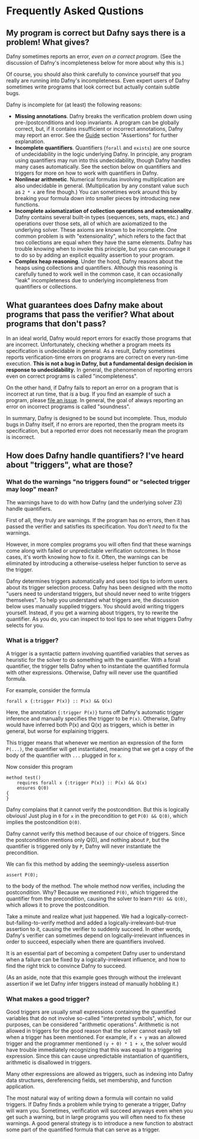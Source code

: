 # Frequently Asked Qustions

## My program is correct but Dafny says there is a problem! What gives?

Dafny sometimes reports an error, *even on a correct program*. (See the discussion of Dafny's incompleteness below for more about why this is.)

Of course, you should also think carefully to convince yourself that you really are running into Dafny's incompleteness. Even expert users of Dafny sometimes write programs that look correct but actually contain subtle bugs. 

Dafny is incomplete for (at least) the following reasons:

* **Missing annotations**. Dafny breaks the verification problem down using pre-/postconditions and loop invariants. A program can be globally correct, but, if it contains insufficient or incorrect annotations, Dafny may report an error. See the [Guide](https://rise4fun.com/Dafny/tutorial/Guide) section "Assertions" for further explanation.
* **Incomplete quantifiers**. Quantifiers (`forall` and `exists`) are one source of undecidability in the logic underlying Dafny. In principle, any program using quantifiers may run into this undecidability, though Dafny handles many cases automatically. See the section below on quantifiers and triggers for more on how to work with quantifiers in Dafny.
* **Nonlinear arithmetic**. Numerical formulas involving multiplication are also undecidable in general. (Multiplication by any constant value such as `2 * x` are fine though.) You can sometimes work around this by breaking your formula down into smaller pieces by introducing new functions.
* **Incomplete axiomatization of collection operations and extensionality**. Dafny contains several built-in types (sequences, sets, maps, etc.) and operations over those sets, all of which are axiomatized to the underlying solver. These axioms are known to be incomplete. One common problem is with "extensionality", which refers to the fact that two collections are equal when they have the same elements. Dafny has trouble knowing when to invoke this principle, but you can encourage it to do so by adding an explicit equality assertion to your program.
* **Complex heap reasoning**. Under the hood, Dafny reasons about the heaps using collections and quantifiers. Although this reasoning is carefully tuned to work well in the common case, it can occasionally "leak" incompleteness due to underlying incompleteness from quantifiers or collections. 

## What guarantees does Dafny make about programs that pass the verifier? What about programs that don't pass?

In an ideal world, Dafny would report errors for exactly those programs that are incorrect. Unfortunately, checking whether a program meets its specification is undecidable in general. As a result, Dafny sometimes reports verification-time errors on programs are correct on every run-time execution. **This is not a bug in Dafny, but a fundamental design decision in response to undecidability.** In general, the phenomenon of reporting errors even on correct programs is called "incompleteness".

On the other hand, if Dafny fails to report an error on a program that is incorrect at run time, that *is* a bug. If you find an example of such a program, please [file an issue](https://github.com/Microsoft/dafny/issues). In general, the goal of always reporting an error on incorrect programs is called "soundness". 

In summary, Dafny is designed to be sound but incomplete. Thus, modulo bugs in Dafny itself, if no errors are reported, then the program meets its specification, but a reported error does not necessarily mean the program is incorrect.

## How does Dafny handle quantifiers? I've heard about "triggers", what are those?

### What do the warnings "no triggers found" or "selected trigger may loop" mean?

The warnings have to do with how Dafny (and the underlying solver Z3) handle quantifiers.

First of all, they truly are warnings. If the program has no errors, then it has passed the verifier and satisfies its specification. You don't *need* to fix the warnings.

However, in more complex programs you will often find that these warnings come along with failed or unpredictable verification outcomes. In those cases, it's worth knowing how to fix it. Often, the warnings can be eliminated by introducing a otherwise-useless helper function to serve as the trigger.

Dafny determines triggers automatically and uses tool tips to inform users about its trigger selection process. Dafny has been designed with the motto "users need to understand triggers, but should never need to write triggers themselves". To help you understand what triggers are, the discussion below uses manually supplied triggers. You should avoid writing triggers yourself. Instead, if you get a warning about triggers, try to rewrite the quantifier. As you do, you can inspect to tool tips to see what triggers Dafny selects for you.

### What is a trigger?

A trigger is a syntactic pattern involving quantified variables that serves as heuristic for the solver to do something with the quantifier. With a forall quantifier, the trigger tells Dafny when to instantiate the quantified formula with other expressions. Otherwise, Dafny will never use the quantified formula.

For example, consider the formula

```
forall x {:trigger P(x)} :: P(x) && Q(x)
```

Here, the annotation `{:trigger P(x)}` turns off Dafny's automatic trigger inference and manually specifies the trigger to be `P(x)`. Otherwise, Dafny would have inferred both P(x) and Q(x) as triggers, which is better in general, but worse for explaining triggers.

This trigger means that whenever we mention an expression of the form `P(...)`, the quantifier will get instantiated, meaning that we get a copy of the body of the quantifier with `...` plugged in for `x`.

Now consider this program

```
method test()
    requires forall x {:trigger P(x)} :: P(x) && Q(x)
    ensures Q(0)
{
}
```

Dafny complains that it cannot verify the postcondition. But this is logically obvious! Just plug in `0` for `x` in the precondition to get `P(0) && Q(0)`, which implies the postcondition `Q(0)`.

Dafny cannot verify this method because of our choice of triggers. Since the postcondition mentions only Q(0), and nothing about `P`, but the quantifier is triggered only by `P`, Dafny will never instantiate the precondition.

We can fix this method by adding the seemingly-useless assertion

```
assert P(0);
```

to the body of the method. The whole method now verifies, including the postcondition. Why? Because we mentioned `P(0)`, which triggered the quantifier from the precondition, causing the solver to learn `P(0) && Q(0)`, which allows it to prove the postcondition.

Take a minute and realize what just happened. We had a logically-correct-but-failing-to-verify method and added a logically-irrelevant-but-true assertion to it, causing the verifier to suddenly succeed. In other words, Dafny's verifier can sometimes depend on logically-irrelevant influences in order to succeed, especially when there are quantifiers involved.

It is an essential part of becoming a competent Dafny user to understand when a failure can be fixed by a logically-irrelevant influence, and how to find the right trick to convince Dafny to succeed.

(As an aside, note that this example goes through without the irrelevant assertion if we let Dafny infer triggers instead of manually hobbling it.)

### What makes a good trigger?

Good triggers are usually small expressions containing the quantified variables that do not involve so-called "interpreted symbols", which, for our purposes, can be considered "arithmetic operations". Arithmetic is not allowed in triggers for the good reason that the solver cannot easily tell when a trigger has been mentioned. For example, if `x + y` was an allowed trigger and the programmer mentioned `(y + 0) * 1 + x`, the solver would have trouble immediately recognizing that this was equal to a triggering expression. Since this can cause unpredictable instantiation of quantifiers, arithmetic is disallowed in triggers.

Many other expressions are allowed as triggers, such as indexing into Dafny data structures, dereferencing fields, set membership, and function application.

The most natural way of writing down a formula will contain no valid triggers. If Dafny finds a problem while trying to generate a trigger, Dafny will warn you. Sometimes, verification will succeed anyways even when you get such a warning, but in large programs you will often need to fix these warnings. A good general strategy is to introduce a new function to abstract some part of the quantified formula that can serve as a trigger.



